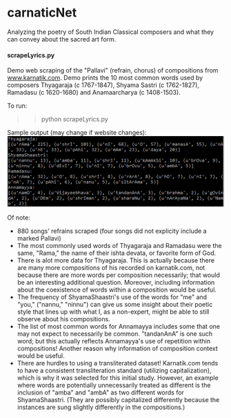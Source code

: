 # carnaticNet
Analyzing the poetry of South Indian Classical composers and what they can convey about the sacred art form.

#### scrapeLyrics.py
Demo web scraping of the "Pallavi" (refrain, chorus) of compositions from www.karnatik.com. Demo prints the 10 most common words used by composers Thyagaraja (c 1767-1847), Shyama Sastri (c 1762-1827), Ramadasu (c 1620-1680) and Anamaarcharya (c 1408-1503). 

To run: 
>>python scrapeLyrics.py

Sample output (may change if website changes):
![Sample output](sample_output.png)

Of note:
- 880 songs' refrains scraped (four songs did not explicity include a marked Pallavi)
- The most commonly used words of Thyagaraja and Ramadasu were the same, "Rama," the name of their ishta devata, or favorite form of God.
- There is alot more data for Thyagaraja. This is actually because there are many more compositions of his recorded on karnatik.com, not because there are more words per composition necessarily; that would be an interesting additional question. Moreover, including information about the coexistence of words within a composition would be useful. 
- The frequency of ShyamaShaastri's use of the words for "me" and "you," ("nannu," "ninnu") can give us some insight about their poetic style that lines up with what I, as a non-expert, might be able to still observe about his compositions.
- The list of most common words for Annamayya includes some that one may not expect to necessarily be common. "tandanAnA" is one such word; but this actually reflects Annamayya's use of repetition within compositions! Another reason why information of composition context would be useful.
- There are hurdles to using a transliterated dataset! Karnatik.com tends to have a consistent transliteration standard (utilizing capitalization), which is why it was selected for this initial study. However, an example where words are potentially unnecessarily treated as different is the inclusion of "amba" and "ambA" as two different words for ShyamaShaastri. (They are possibly capitalized differently because the instances are sung slightly differently in the compositions.)